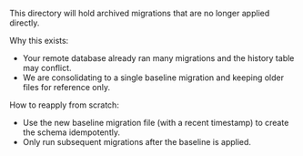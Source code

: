This directory will hold archived migrations that are no longer applied directly.

Why this exists:
- Your remote database already ran many migrations and the history table may conflict.
- We are consolidating to a single baseline migration and keeping older files for reference only.

How to reapply from scratch:
- Use the new baseline migration file (with a recent timestamp) to create the schema idempotently.
- Only run subsequent migrations after the baseline is applied.
